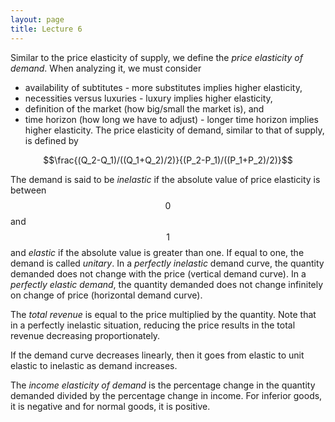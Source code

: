 ```yaml
---
layout: page
title: Lecture 6
---
```


<script type="text/javascript" async src="https://cdnjs.cloudflare.com/ajax/libs/mathjax/2.7.5/latest.js?config=TeX-MML-AM_CHTML" async></script>

Similar to the price elasticity of supply, we define the _price elasticity of demand_. When analyzing it, we must consider
* availability of subtitutes - more substitutes implies higher elasticity,
* necessities versus luxuries - luxury implies higher elasticity,
* definition of the market (how big/small the market is), and
* time horizon (how long we have to adjust) - longer time horizon implies higher elasticity.
The price elasticity of demand, similar to that of supply, is defined by

$$\frac{(Q_2-Q_1)/((Q_1+Q_2)/2)}{(P_2-P_1)/((P_1+P_2)/2)}$$

The demand is said to be _inelastic_ if the absolute value of price elasticity is between $$0$$ and $$1$$ and _elastic_ if the absolute value is greater than one. If equal to one, the demand is called _unitary_. In a _perfectly inelastic_ demand curve, the quantity demanded does not change with the price (vertical demand curve). In a _perfectly elastic demand_, the quantity demanded does not change infinitely on change of price (horizontal demand curve).

The _total revenue_ is equal to the price multiplied by the quantity. Note that in a perfectly inelastic situation, reducing the price results in the total revenue decreasing proportionately.

If the demand curve decreases linearly, then it goes from elastic to unit elastic to inelastic as demand increases.

The _income elasticity of demand_ is the percentage change in the quantity demanded divided by the percentage change in income. For inferior goods, it is negative and for normal goods, it is positive.